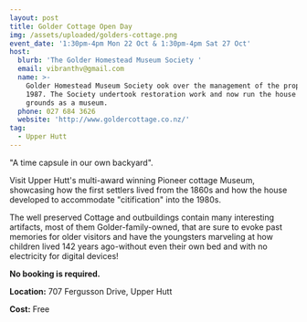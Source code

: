 ```yaml
---
layout: post
title: Golder Cottage Open Day
img: /assets/uploaded/golders-cottage.png
event_date: '1:30pm-4pm Mon 22 Oct & 1:30pm-4pm Sat 27 Oct'
host:
  blurb: 'The Golder Homestead Museum Society '
  email: vibranthv@gmail.com
  name: >-
    Golder Homestead Museum Society ook over the management of the property in
    1987. The Society undertook restoration work and now run the house and
    grounds as a museum.
  phone: 027 684 3626
  website: 'http://www.goldercottage.co.nz/'
tag:
  - Upper Hutt
---
```

"A time capsule in our own backyard". 

Visit Upper Hutt's multi-award winning Pioneer cottage Museum, showcasing how the first settlers lived from the 1860s and how the house developed to accommodate "citification" into the 1980s. 

The well preserved Cottage and outbuildings contain many interesting artifacts, most of them Golder-family-owned, that are sure to evoke past memories for older visitors and have the youngsters marveling at how children lived 142 years ago-without even their own bed and with no electricity for digital devices! 

**No booking is required.**

**Location:** 707 Fergusson Drive, Upper Hutt

**Cost:** Free
